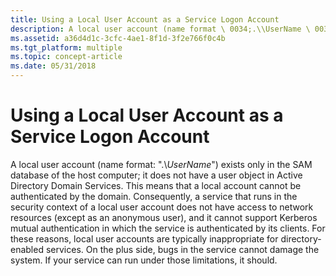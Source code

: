 ```yaml
---
title: Using a Local User Account as a Service Logon Account
description: A local user account (name format \ 0034;.\\UserName \ 0034;) exists only in the SAM database of the host computer; it does not have a user object in Active Directory Domain Services.
ms.assetid: a36d4d1c-3cfc-4ae1-8f1d-3f2e766f0c4b
ms.tgt_platform: multiple
ms.topic: concept-article
ms.date: 05/31/2018
---
```


# Using a Local User Account as a Service Logon Account

A local user account (name format: ".\\*UserName*") exists only in the SAM database of the host computer; it does not have a user object in Active Directory Domain Services. This means that a local account cannot be authenticated by the domain. Consequently, a service that runs in the security context of a local user account does not have access to network resources (except as an anonymous user), and it cannot support Kerberos mutual authentication in which the service is authenticated by its clients. For these reasons, local user accounts are typically inappropriate for directory-enabled services. On the plus side, bugs in the service cannot damage the system. If your service can run under those limitations, it should.

 

 




